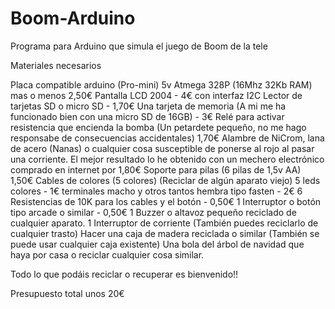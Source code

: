 # Boom-Arduino
Programa para Arduino que simula el juego de Boom de la tele

Materiales necesarios

Placa compatible arduino (Pro-mini) 5v Atmega 328P (16Mhz 32Kb RAM) mas o menos 2,50€
Pantalla LCD 2004 - 4€ con interfaz I2C
Lector de tarjetas SD o micro SD - 1,70€
Una tarjeta de memoria (A mi me ha funcionado bien con una micro SD de 16GB) - 3€
Relé para activar resistencia que encienda la bomba (Un petardete pequeño, no me hago responsabe de consecuencias accidentales) 1,70€
Alambre de NiCrom, lana de acero (Nanas) o cualquier cosa susceptible de ponerse al rojo al pasar una corriente. 
El mejor resultado lo he obtenido con un mechero electrónico comprado en internet por 1,80€
Soporte para pilas (6 pilas de 1,5v AA) 1,50€
Cables de colores (5 colores) (Reciclar de algún aparato viejo)
5 leds colores - 1€
terminales macho y otros tantos hembra tipo fasten - 2€
6 Resistencias de 10K para los cables y el botón - 0,50€
1 Interruptor o botón tipo arcade o similar - 0,50€
1 Buzzer o altavoz pequeño reciclado de cualquier aparato. 
1 Interruptor de corriente (También puedes reciclarlo de cualquier trasto)
Hacer una caja de madera reciclada o similar (También se puede usar cualquier caja existente)
Una bola del árbol de navidad que haya por casa o reciclar cualquier cosa similar.

Todo lo que podáis reciclar o recuperar es bienvenido!!

Presupuesto total unos 20€


